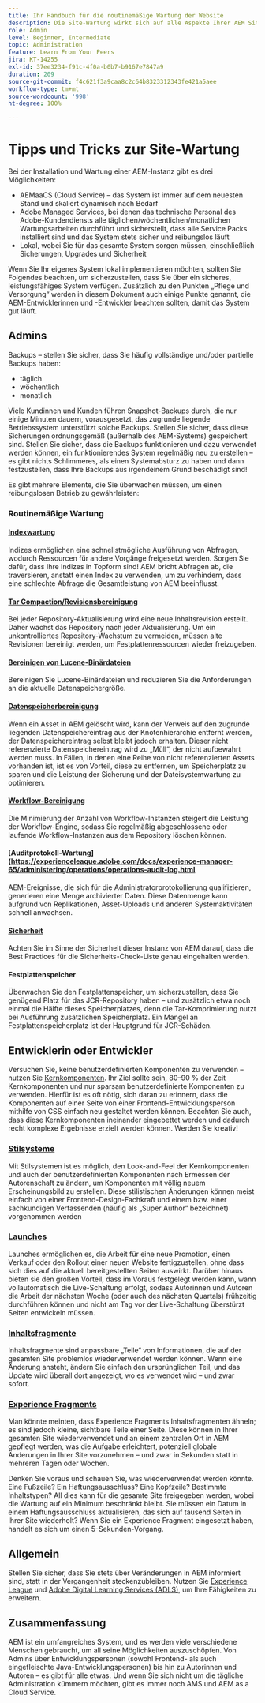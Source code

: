 ```yaml
---
title: Ihr Handbuch für die routinemäßige Wartung der Website
description: Die Site-Wartung wirkt sich auf alle Aspekte Ihrer AEM Sites-Instanz aus, unabhängig davon, ob Sie Admin, Autorin bzw. Autor oder Entwicklungsperson sind. Verwenden Sie dieses Handbuch, um sicherzustellen, dass Ihre Strategie zum Erfolg führt.
role: Admin
level: Beginner, Intermediate
topic: Administration
feature: Learn From Your Peers
jira: KT-14255
exl-id: 37ee3234-f91c-4f0a-b0b7-b9167e7847a9
duration: 209
source-git-commit: f4c621f3a9caa8c2c64b8323312343fe421a5aee
workflow-type: tm+mt
source-wordcount: '998'
ht-degree: 100%

---
```


# Tipps und Tricks zur Site-Wartung

Bei der Installation und Wartung einer AEM-Instanz gibt es drei Möglichkeiten:

* AEMaaCS (Cloud Service) – das System ist immer auf dem neuesten Stand und skaliert dynamisch nach Bedarf
* Adobe Managed Services, bei denen das technische Personal des Adobe-Kundendiensts alle täglichen/wöchentlichen/monatlichen Wartungsarbeiten durchführt und sicherstellt, dass alle Service Packs installiert sind und das System stets sicher und reibungslos läuft
* Lokal, wobei Sie für das gesamte System sorgen müssen, einschließlich Sicherungen, Upgrades und Sicherheit

Wenn Sie Ihr eigenes System lokal implementieren möchten, sollten Sie Folgendes beachten, um sicherzustellen, dass Sie über ein sicheres, leistungsfähiges System verfügen. Zusätzlich zu den Punkten „Pflege und Versorgung“ werden in diesem Dokument auch einige Punkte genannt, die AEM-Entwicklerinnen und -Entwickler beachten sollten, damit das System gut läuft.

## Admins

Backups – stellen Sie sicher, dass Sie häufig vollständige und/oder partielle Backups haben:

* täglich
* wöchentlich
* monatlich

Viele Kundinnen und Kunden führen Snapshot-Backups durch, die nur einige Minuten dauern, vorausgesetzt, das zugrunde liegende Betriebssystem unterstützt solche Backups. Stellen Sie sicher, dass diese Sicherungen ordnungsgemäß (außerhalb des AEM-Systems) gespeichert sind. Stellen Sie sicher, dass die Backups funktionieren und dazu verwendet werden können, ein funktionierendes System regelmäßig neu zu erstellen – es gibt nichts Schlimmeres, als einen Systemabsturz zu haben und dann festzustellen, dass Ihre Backups aus irgendeinem Grund beschädigt sind!

Es gibt mehrere Elemente, die Sie überwachen müssen, um einen reibungslosen Betrieb zu gewährleisten:

### Routinemäßige Wartung

#### [Indexwartung](https://experienceleague.adobe.com/docs/experience-manager-65/deploying/practices/best-practices-for-queries-and-indexing.html?lang=de)

Indizes ermöglichen eine schnellstmögliche Ausführung von Abfragen, wodurch Ressourcen für andere Vorgänge freigesetzt werden. Sorgen Sie dafür, dass Ihre Indizes in Topform sind! AEM bricht Abfragen ab, die traversieren, anstatt einen Index zu verwenden, um zu verhindern, dass eine schlechte Abfrage die Gesamtleistung von AEM beeinflusst.

#### [Tar Compaction/Revisionsbereinigung](https://experienceleague.adobe.com/docs/experience-manager-65/deploying/deploying/revision-cleanup.html?lang=de)

Bei jeder Repository-Aktualisierung wird eine neue Inhaltsrevision erstellt. Daher wächst das Repository nach jeder Aktualisierung. Um ein unkontrolliertes Repository-Wachstum zu vermeiden, müssen alte Revisionen bereinigt werden, um Festplattenressourcen wieder freizugeben.

#### [Bereinigen von Lucene-Binärdateien](https://experienceleague.adobe.com/docs/experience-manager-65/administering/operations/operations-dashboard.html?lang=de#automated-maintenance-tasks)

Bereinigen Sie Lucene-Binärdateien und reduzieren Sie die Anforderungen an die aktuelle Datenspeichergröße.

#### [Datenspeicherbereinigung](https://experienceleague.adobe.com/docs/experience-manager-65/administering/operations/data-store-garbage-collection.html?lang=de)

Wenn ein Asset in AEM gelöscht wird, kann der Verweis auf den zugrunde liegenden Datenspeichereintrag aus der Knotenhierarchie entfernt werden, der Datenspeichereintrag selbst bleibt jedoch erhalten. Dieser nicht referenzierte Datenspeichereintrag wird zu „Müll“, der nicht aufbewahrt werden muss. In Fällen, in denen eine Reihe von nicht referenzierten Assets vorhanden ist, ist es von Vorteil, diese zu entfernen, um Speicherplatz zu sparen und die Leistung der Sicherung und der Dateisystemwartung zu optimieren.

#### [Workflow-Bereinigung](https://experienceleague.adobe.com/docs/experience-manager-65/administering/operations/workflows-administering.html?lang=de)

Die Minimierung der Anzahl von Workflow-Instanzen steigert die Leistung der Workflow-Engine, sodass Sie regelmäßig abgeschlossene oder laufende Workflow-Instanzen aus dem Repository löschen können.

#### [Auditprotokoll-Wartung](https://experienceleague.adobe.com/docs/experience-manager-65/administering/operations/operations-audit-log.html

AEM-Ereignisse, die sich für die Administratorprotokollierung qualifizieren, generieren eine Menge archivierter Daten. Diese Datenmenge kann aufgrund von Replikationen, Asset-Uploads und anderen Systemaktivitäten schnell anwachsen.

#### [Sicherheit](https://experienceleague.adobe.com/docs/experience-manager-65/administering/security/security-checklist.html?lang=de)

Achten Sie im Sinne der Sicherheit dieser Instanz von AEM darauf, dass die Best Practices für die Sicherheits-Check-Liste genau eingehalten werden.

#### Festplattenspeicher

Überwachen Sie den Festplattenspeicher, um sicherzustellen, dass Sie genügend Platz für das JCR-Repository haben – und zusätzlich etwa noch einmal die Hälfte dieses Speicherplatzes, denn die Tar-Komprimierung nutzt bei Ausführung zusätzlichen Speicherplatz. Ein Mangel an Festplattenspeicherplatz ist der Hauptgrund für JCR-Schäden.

## Entwicklerin oder Entwickler

Versuchen Sie, keine benutzerdefinierten Komponenten zu verwenden – nutzen Sie [Kernkomponenten](https://www.aemcomponents.dev/). Ihr Ziel sollte sein, 80–90 % der Zeit Kernkomponenten und nur sparsam benutzerdefinierte Komponenten zu verwenden. Hierfür ist es oft nötig, sich daran zu erinnern, dass die Komponenten auf einer Seite von einer Frontend-Entwicklungsperson mithilfe von CSS einfach neu gestaltet werden können. Beachten Sie auch, dass diese Kernkomponenten ineinander eingebettet werden und dadurch recht komplexe Ergebnisse erzielt werden können. Werden Sie kreativ!

### [Stilsysteme](https://experienceleague.adobe.com/docs/experience-manager-65/authoring/siteandpage/style-system.html?lang=de)

Mit Stilsystemen ist es möglich, den Look-and-Feel der Kernkomponenten und auch der benutzerdefinierten Komponenten nach Ermessen der Autorenschaft zu ändern, um Komponenten mit völlig neuem Erscheinungsbild zu erstellen. Diese stilistischen Änderungen können meist einfach von einer Frontend-Design-Fachkraft und einem bzw. einer sachkundigen Verfassenden (häufig als „Super Author“ bezeichnet) vorgenommen werden

### [Launches](https://experienceleague.adobe.com/docs/experience-manager-cloud-service/content/sites/authoring/launches/overview.html?lang=de)

Launches ermöglichen es, die Arbeit für eine neue Promotion, einen Verkauf oder den Rollout einer neuen Website fertigzustellen, ohne dass sich dies auf die aktuell bereitgestellten Seiten auswirkt. Darüber hinaus bieten sie den großen Vorteil, dass im Voraus festgelegt werden kann, wann vollautomatisch die Live-Schaltung erfolgt, sodass Autorinnen und Autoren die Arbeit der nächsten Woche (oder auch des nächsten Quartals) frühzeitig durchführen können und nicht am Tag vor der Live-Schaltung überstürzt Seiten entwickeln müssen.

### [Inhaltsfragmente](https://experienceleague.adobe.com/docs/experience-manager-65/assets/fragments/content-fragments.html?lang=de)

Inhaltsfragmente sind anpassbare „Teile“ von Informationen, die auf der gesamten Site problemlos wiederverwendet werden können. Wenn eine Änderung ansteht, ändern Sie einfach den ursprünglichen Teil, und das Update wird überall dort angezeigt, wo es verwendet wird – und zwar sofort.

### [Experience Fragments](https://experienceleague.adobe.com/docs/experience-manager-learn/sites/experience-fragments/experience-fragments-feature-video-use.html?lang=de)

Man könnte meinten, dass Experience Fragments Inhaltsfragmenten ähneln; es sind jedoch kleine, sichtbare Teile einer Seite. Diese können in Ihrer gesamten Site wiederverwendet und an einem zentralen Ort in AEM gepflegt werden, was die Aufgabe erleichtert, potenziell globale Änderungen in Ihrer Site vorzunehmen – und zwar in Sekunden statt in mehreren Tagen oder Wochen.

Denken Sie voraus und schauen Sie, was wiederverwendet werden könnte. Eine Fußzeile? Ein Haftungsausschluss? Eine Kopfzeile? Bestimmte Inhaltstypen? All dies kann für die gesamte Site freigegeben werden, wobei die Wartung auf ein Minimum beschränkt bleibt. Sie müssen ein Datum in einem Haftungsausschluss aktualisieren, das sich auf tausend Seiten in Ihrer Site wiederholt? Wenn Sie ein Experience Fragment eingesetzt haben, handelt es sich um einen 5-Sekunden-Vorgang.

## Allgemein

Stellen Sie sicher, dass Sie stets über Veränderungen in AEM informiert sind, statt in der Vergangenheit steckenzubleiben. Nutzen Sie [Experience League](https://experienceleague.adobe.com/docs/experience-manager-learn/sites/overview.html?lang=de) und [Adobe Digital Learning Services (ADLS)](https://learning.adobe.com/), um Ihre Fähigkeiten zu erweitern.

## Zusammenfassung

AEM ist ein umfangreiches System, und es werden viele verschiedene Menschen gebraucht, um all seine Möglichkeiten auszuschöpfen. Von Admins über Entwicklungspersonen (sowohl Frontend- als auch eingefleischte Java-Entwicklungspersonen) bis hin zu Autorinnen und Autoren – es gibt für alle etwas. Und wenn Sie sich nicht um die tägliche Administration kümmern möchten, gibt es immer noch AMS und AEM as a Cloud Service.
